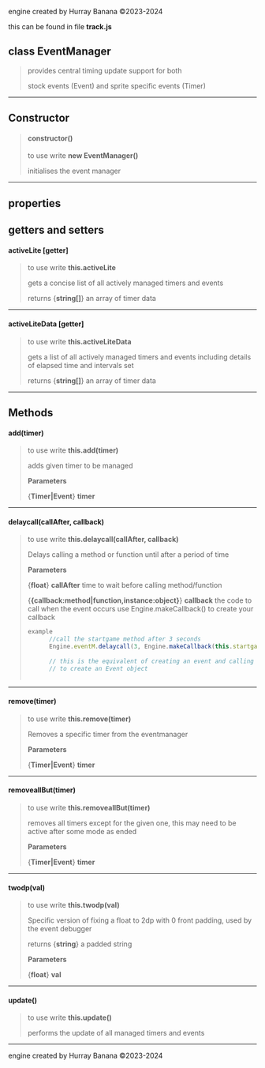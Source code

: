 engine created by Hurray Banana &copy;2023-2024

this can be found in file **track.js**
## class EventManager
> 
> 
> provides central timing update support for both
> 
> stock events (Event) and sprite specific events (Timer)
> 
> 

---

## Constructor
> #### constructor()
> to use write **new EventManager()**
> 
> initialises the event manager
> 
> 

---

## properties
## getters and setters
#### activeLite [getter]
> to use write **this.activeLite**
> 
> gets a concise list of all actively managed timers and events
> 
> 
> returns {**string[]**} an array of timer data
> 
> 

---

#### activeLiteData [getter]
> to use write **this.activeLiteData**
> 
> gets a list of all actively managed timers and events including details of elapsed time and intervals set
> 
> 
> returns {**string[]**} an array of timer data
> 
> 

---

## Methods
#### add(timer)
> to use write **this.add(timer)**
> 
> adds given timer to be managed
> 
> 
> **Parameters**
> 
> {**Timer|Event**} **timer** 
> 
> 

---

#### delaycall(callAfter, callback)
> to use write **this.delaycall(callAfter, callback)**
> 
> Delays calling a method or function until after a period of time
> 
> 
> **Parameters**
> 
> {**float**} **callAfter** time to wait before calling method/function
> 
> {**{callback:method|function,instance:object}**} **callback** the code to call when the event occurs use Engine.makeCallback() to create your callback
> 
> ```js
> example
>       //call the startgame method after 3 seconds
>       Engine.eventM.delaycall(3, Engine.makeCallback(this.startgame, this));
>       
>       // this is the equivalent of creating an event and calling the eventOnce method, but doen't require you
>       // to create an Event object
>      
> ```
> 

---

#### remove(timer)
> to use write **this.remove(timer)**
> 
> Removes a specific timer from the eventmanager
> 
> 
> **Parameters**
> 
> {**Timer|Event**} **timer** 
> 
> 

---

#### removeallBut(timer)
> to use write **this.removeallBut(timer)**
> 
> removes all timers except for the given one, this may need to be active after some mode as ended
> 
> 
> **Parameters**
> 
> {**Timer|Event**} **timer** 
> 
> 

---

#### twodp(val)
> to use write **this.twodp(val)**
> 
> Specific version of fixing a float to 2dp with 0 front padding, used by the event debugger
> 
> 
> returns {**string**} a padded string
> 
> 
> **Parameters**
> 
> {**float**} **val** 
> 
> 

---

#### update()
> to use write **this.update()**
> 
> performs the update of all managed timers and events
> 
> 

---

engine created by Hurray Banana &copy;2023-2024
